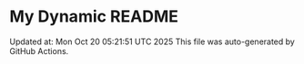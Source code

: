# My Dynamic README
Updated at: Mon Oct 20 05:21:51 UTC 2025
This file was auto-generated by GitHub Actions.
